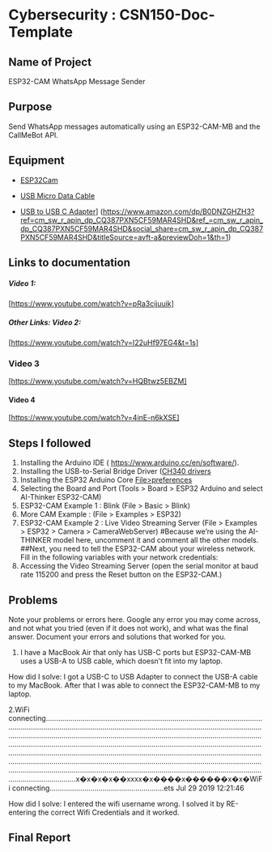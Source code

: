 # Cybersecurity : CSN150-Doc-Template

## Name of Project
ESP32-CAM WhatsApp Message Sender

## Purpose
Send WhatsApp messages automatically using an ESP32-CAM-MB and the CallMeBot API.

## Equipment
* [ESP32Cam](https://www.amazon.com/Aideepen-ESP32-CAM-Bluetooth-ESP32-CAM-MB-Arduino/dp/B08P2578LV/ref=sr_1_3?crid=4FY0ECFW0ZX7&keywords=ESP32+Cam&qid=1678902050&sprefix=esp32+cam%2Caps%2C240&sr=8-3)

* [USB Micro Data Cable](https://www.amazon.com/AmazonBasics-Male-Micro-Cable-Black/dp/B0711PVX6Z/ref=sr_1_1_sspa?keywords=micro+usb+data+cable&qid=1678902214&sprefix=Micro+USB+data+%2Caps%2C89&sr=8-1-spons&psc=1&spLa=ZW5jcnlwdGVkUXVhbGlmaWVyPUFaU0NaUVZHU1RFUlAmZW5jcnlwdGVkSWQ9QTA3NTA4MDVFVERCS01HVlgxM1YmZW5jcnlwdGVkQWRJZD1BMDE4NTE1NTIwWUdONkdWSzU1M1Amd2lkZ2V0TmFtZT1zcF9hdGYmYWN0aW9uPWNsaWNrUmVkaXJlY3QmZG9Ob3RMb2dDbGljaz10cnVl)
* [USB to USB C Adapter](https://a.co/d/0KY9rxd)] (https://www.amazon.com/dp/B0DNZGHZH3?ref=cm_sw_r_apin_dp_CQ387PXN5CF59MAR4SHD&ref_=cm_sw_r_apin_dp_CQ387PXN5CF59MAR4SHD&social_share=cm_sw_r_apin_dp_CQ387PXN5CF59MAR4SHD&titleSource=avft-a&previewDoh=1&th=1)

## Links to documentation

##### Video 1: 
[https://www.youtube.com/watch?v=pRa3cijuuik]


 

##### Other Links: Video 2:
[https://www.youtube.com/watch?v=I22uHf97EG4&t=1s]

### Video 3
[https://www.youtube.com/watch?v=HQBtwz5EBZM]

#### Video 4
[https://www.youtube.com/watch?v=4inE-n6kXSE]



## Steps I followed
1. Installing the Arduino IDE ( https://www.arduino.cc/en/software/). 
2. Installing the USB-to-Serial Bridge Driver ([CH340 drivers](https://www.wch-ic.com/downloads/CH341SER_ZIP.html)
3. Installing the ESP32 Arduino Core [File>preferences](https://raw.githubusercontent.com/espressif/arduino-esp32/gh-pages/package_esp32_index.json)
4. Selecting the Board and Port (Tools > Board > ESP32 Arduino and select AI-Thinker ESP32-CAM)
5. ESP32-CAM Example 1 : Blink (File > Basic > Blink)
6. More CAM Example : (File > Examples > ESP32)
7. ESP32-CAM Example 2 : Live Video Streaming Server (File > Examples > ESP32 > Camera > CameraWebServer)
   #Because we’re using the AI-THINKER model here, uncomment it and comment all the other models.
   ##Next, you need to tell the ESP32-CAM about your wireless network. Fill in the following variables with your network credentials:
8. Accessing the Video Streaming Server (open the serial monitor at baud rate 115200 and press the Reset button on the ESP32-CAM.)






## Problems
Note your problems or errors here.  Google any error you may come across, and not what you tried (even if it does not work), and what was the final answer. Document your errors and solutions that worked for you.  

1. I have a MacBook Air that only has USB-C ports but ESP32-CAM-MB uses a USB-A to USB cable, which doesn’t fit into my laptop.

How did I solve: I got a USB-C to USB Adapter to connect the USB-A cable to my MacBook. After that I was able to connect the ESP32-CAM-MB to my laptop.

2.WiFi connecting...................................................................................................................................................................................................................................................................................................................................................................................................................................................................................................................................................................................................................................................................................................................................................................................................................................................................................................................x�x�x�x��xxxx�x����x������x�x�WiFi connecting........................................................ets Jul 29 2019 12:21:46


 How did I solve:  I entered the wifi username wrong. I solved it by RE-entering the correct Wifi Credentials and it worked.



## Final Report
